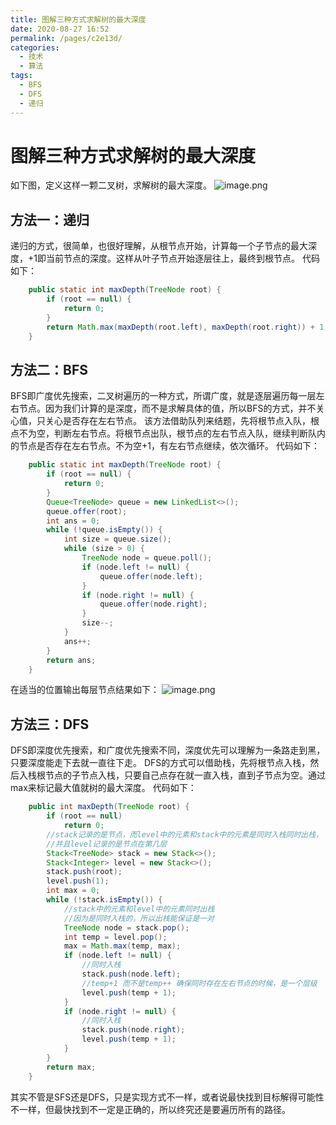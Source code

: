 ```yaml
---
title: 图解三种方式求解树的最大深度
date: 2020-08-27 16:52
permalink: /pages/c2e13d/
categories:
  - 技术
  - 算法
tags:
  - BFS
  - DFS
  - 递归
---
```


# 图解三种方式求解树的最大深度


如下图，定义这样一颗二叉树，求解树的最大深度。
![image.png](https://image.studying.icu/image_1598516082018.png-zjoin.image)

## 方法一：递归
递归的方式，很简单，也很好理解，从根节点开始，计算每一个子节点的最大深度，+1即当前节点的深度。这样从叶子节点开始逐层往上，最终到根节点。
代码如下：
```Java
    public static int maxDepth(TreeNode root) {
        if (root == null) {
            return 0;
        }
        return Math.max(maxDepth(root.left), maxDepth(root.right)) + 1;
    }

```

## 方法二：BFS
BFS即广度优先搜索，二叉树遍历的一种方式，所谓广度，就是逐层遍历每一层左右节点。因为我们计算的是深度，而不是求解具体的值，所以BFS的方式，并不关心值，只关心是否存在左右节点。
该方法借助队列来结题，先将根节点入队，根点不为空，判断左右节点。将根节点出队，根节点的左右节点入队，继续判断队内的节点是否存在左右节点。不为空+1，有左右节点继续，依次循环。
代码如下：
```Java
    public static int maxDepth(TreeNode root) {
        if (root == null) {
            return 0;
        }
        Queue<TreeNode> queue = new LinkedList<>();
        queue.offer(root);
        int ans = 0;
        while (!queue.isEmpty()) {
            int size = queue.size();
            while (size > 0) {
                TreeNode node = queue.poll();
                if (node.left != null) {
                    queue.offer(node.left);
                }
                if (node.right != null) {
                    queue.offer(node.right);
                }
                size--;
            }
            ans++;
        }
        return ans;
    }

```

在适当的位置输出每层节点结果如下：
![image.png](https://image.studying.icu/image_1598517070154.png-zjoin.image)

## 方法三：DFS
DFS即深度优先搜索，和广度优先搜索不同，深度优先可以理解为一条路走到黑，只要深度能走下去就一直往下走。
DFS的方式可以借助栈，先将根节点入栈，然后入栈根节点的子节点入栈，只要自己点存在就一直入栈，直到子节点为空。通过max来标记最大值就树的最大深度。
代码如下：
```Java
    public int maxDepth(TreeNode root) {
        if (root == null)
            return 0;
        //stack记录的是节点，而level中的元素和stack中的元素是同时入栈同时出栈，
        //并且level记录的是节点在第几层
        Stack<TreeNode> stack = new Stack<>();
        Stack<Integer> level = new Stack<>();
        stack.push(root);
        level.push(1);
        int max = 0;
        while (!stack.isEmpty()) {
            //stack中的元素和level中的元素同时出栈
            //因为是同时入栈的，所以出栈能保证是一对
            TreeNode node = stack.pop();
            int temp = level.pop();
            max = Math.max(temp, max);
            if (node.left != null) {
                //同时入栈
                stack.push(node.left);
                //temp+1 而不是temp++ 确保同时存在左右节点的时候，是一个层级
                level.push(temp + 1);
            }
            if (node.right != null) {
                //同时入栈
                stack.push(node.right);
                level.push(temp + 1);
            }
        }
        return max;
    }

```

其实不管是SFS还是DFS，只是实现方式不一样，或者说最快找到目标解得可能性不一样，但最快找到不一定是正确的，所以终究还是要遍历所有的路径。


<Vssue  />